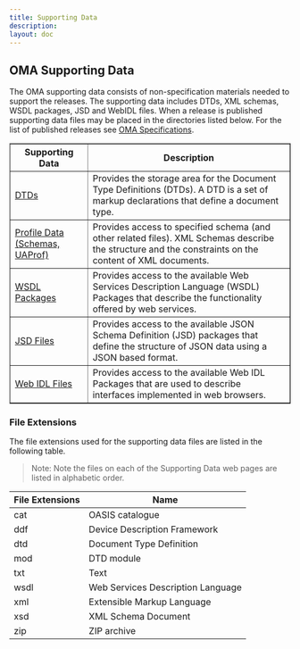 ```yaml
---
title: Supporting Data
description:
layout: doc
---
```


## OMA Supporting Data

The OMA supporting data consists of non-specification materials needed to support the releases. The supporting data includes DTDs, XML schemas, WSDL packages, JSD and WebIDL files. When a release is published supporting data files may be placed in the directories listed below. For the list of published releases see [OMA Specifications](/specifications/search/specifications).

<table border="1">
  <thead>
    <tr>
      <th>Supporting Data</th>
      <th>Description</th>
    </tr>
  </thead>
  <tbody>
    <tr>
      <td><a href="https://www.openmobilealliance.org/tech/dtd" target="_blank">DTDs</a></td>
      <td>Provides the storage area for the Document Type Definitions (DTDs). A DTD is a set of markup declarations that define a document type.</td>
    </tr>
    <tr>
      <td><a href="https://www.openmobilealliance.org/tech/profiles" target="_blank">Profile Data (Schemas, UAProf)</a></td>
      <td>Provides access to specified schema (and other related files). XML Schemas describe the structure and the constraints on the content of XML documents.</td>
    </tr>
    <tr>
      <td><a href="https://www.openmobilealliance.org/tech/wsdl" target="_blank">WSDL Packages</a></td>
      <td>Provides access to the available Web Services Description Language (WSDL) Packages that describe the functionality offered by web services.</td>
    </tr>
    <tr>
      <td><a href="https://www.openmobilealliance.org/tech/profiles/JSD" target="_blank">JSD Files</a></td>
      <td>Provides access to the available JSON Schema Definition (JSD) packages that define the structure of JSON data using a JSON based format.</td>
    </tr>
    <tr>
      <td><a href="https://www.openmobilealliance.org/tech/profiles/widl" target="_blank">Web IDL Files</a></td>
      <td>Provides access to the available Web IDL Packages that are used to describe interfaces implemented in web browsers.</td>
    </tr>
  </tbody>
</table>

### File Extensions
The file extensions used for the supporting data files are listed in the following table.

> Note: Note the files on each of the Supporting Data web pages are listed in alphabetic order.

<table>
<thead>
    <tr>
        <th>File Extensions</th>
        <th>Name</th>
    </tr>
</thead>
<tbody>
    <tr>
        <td>cat</td>
        <td>OASIS catalogue</td>
    </tr>
    <tr>
        <td>ddf</td>
        <td>Device Description Framework</td>
    </tr>
    <tr>
        <td>dtd</td>
        <td>Document Type Definition</td>
    </tr>
    <tr>
        <td>mod</td>
        <td>DTD module</td>
    </tr>
    <tr>
        <td>txt</td>
        <td>Text</td>
    </tr>
    <tr>
        <td>wsdl</td>
        <td>Web Services Description Language</td>
    </tr>
    <tr>
        <td>xml</td>
        <td>Extensible Markup Language</td>
    </tr>
    <tr>
        <td>xsd</td>
        <td>XML Schema Document</td>
    </tr>
    <tr>
        <td>zip</td>
        <td>ZIP archive</td>
    </tr>
</tbody>
</table>
